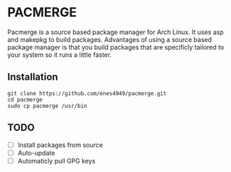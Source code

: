 # PACMERGE
Pacmerge is a source based package manager for Arch Linux. It uses asp and makepkg to build packages. Advantages of using a source based package manager is that you build packages that are specificly tailored to your system so it runs a little faster.

## Installation
```
git clone https://github.com/enes4949/pacmerge.git
cd pacmerge
sudo cp pacmerge /usr/bin
```
## TODO
- [ ] Install packages from source
- [ ] Auto-update
- [ ] Automaticly pull GPG keys

